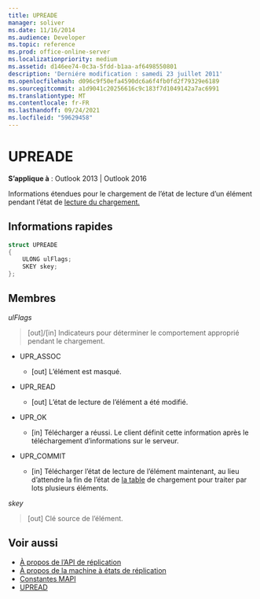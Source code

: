 ```yaml
---
title: UPREADE
manager: soliver
ms.date: 11/16/2014
ms.audience: Developer
ms.topic: reference
ms.prod: office-online-server
ms.localizationpriority: medium
ms.assetid: d146ee74-0c3a-5fdd-b1aa-af6498550801
description: 'Derniére modification : samedi 23 juillet 2011'
ms.openlocfilehash: d096c9f50efa4590dc6a6f4fb0fd2f79329e6189
ms.sourcegitcommit: a1d9041c20256616c9c183f7d1049142a7ac6991
ms.translationtype: MT
ms.contentlocale: fr-FR
ms.lasthandoff: 09/24/2021
ms.locfileid: "59629458"
---
```

# <a name="upreade"></a>UPREADE

**S’applique à** : Outlook 2013 | Outlook 2016 
  
Informations étendues pour le chargement de l’état de lecture d’un élément pendant l’état de [lecture du chargement.](upload-read-status-state.md)
  
## <a name="quick-info"></a>Informations rapides

```cpp
struct UPREADE 
{ 
    ULONG ulFlags; 
    SKEY skey; 
};
```

## <a name="members"></a>Membres

_ulFlags_
  
>  [out]/[in] Indicateurs pour déterminer le comportement approprié pendant le chargement. 
    
  - UPR_ASSOC
    
    - [out] L’élément est masqué.
    
  - UPR_READ
    
    - [out] L’état de lecture de l’élément a été modifié.
    
  - UPR_OK
    
    - [in] Télécharger a réussi. Le client définit cette information après le téléchargement d’informations sur le serveur.
    
  - UPR_COMMIT
    
    - [in] Télécharger l’état de lecture de l’élément maintenant, au lieu d’attendre la fin de l’état de [la table](upload-table-state.md) de chargement pour traiter par lots plusieurs éléments. 
    
_skey_
  
> [out] Clé source de l’élément.
    
## <a name="see-also"></a>Voir aussi

- [À propos de l’API de réplication](about-the-replication-api.md)
- [À propos de la machine à états de réplication](about-the-replication-state-machine.md)
- [Constantes MAPI](mapi-constants.md)
- [UPREAD](upread.md)

